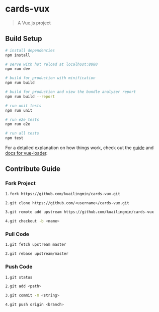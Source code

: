 # cards-vux

> A Vue.js project

## Build Setup

``` bash
# install dependencies
npm install

# serve with hot reload at localhost:8080
npm run dev

# build for production with minification
npm run build

# build for production and view the bundle analyzer report
npm run build --report

# run unit tests
npm run unit

# run e2e tests
npm run e2e

# run all tests
npm test
```

For a detailed explanation on how things work, check out the [guide](http://vuejs-templates.github.io/webpack/) and [docs for vue-loader](http://vuejs.github.io/vue-loader).

## Contribute Guide

### Fork Project
``` bash
1.fork https://github.com/kuailingmin/cards-vux.git

2.git clone https://github.com/<username>/cards-vux.git

3.git remote add upstream https://github.com/kuailingmin/cards-vux

4.git checkout -b <name>
```
### Pull Code
``` bash
1.git fetch upstream master

2.git rebase upstream/master
```
### Push Code
``` bash
1.git status

2.git add <path>

3.git commit -m <string>

4.git push origin <branch>
```

